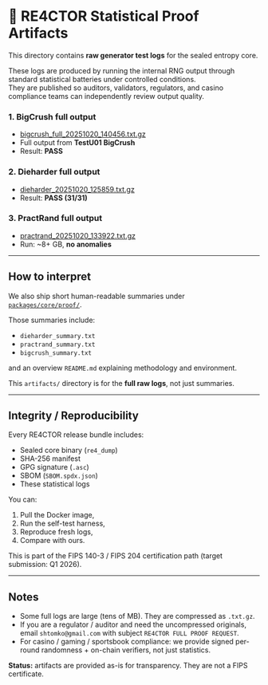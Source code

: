 # 📂 RE4CTOR Statistical Proof Artifacts

This directory contains **raw generator test logs** for the sealed entropy core.

These logs are produced by running the internal RNG output through standard statistical batteries under controlled conditions.  
They are published so auditors, validators, regulators, and casino compliance teams can independently review output quality.

### 1. BigCrush full output
- [bigcrush_full_20251020_140456.txt.gz](https://github.com/pipavlo82/re4ctor-core/blob/main/artifacts/bigcrush_full_20251020_140456.txt.gz)
- Full output from **TestU01 BigCrush**
- Result: **PASS**

### 2. Dieharder full output
- [dieharder_20251020_125859.txt.gz](https://github.com/pipavlo82/re4ctor-core/blob/main/artifacts/dieharder_20251020_125859.txt.gz)
- Result: **PASS (31/31)**

### 3. PractRand full output
- [practrand_20251020_133922.txt.gz](https://github.com/pipavlo82/re4ctor-core/blob/main/artifacts/practrand_20251020_133922.txt.gz)
- Run: ~8+ GB, **no anomalies**



---

## How to interpret

We also ship short human-readable summaries under  
[`packages/core/proof/`](../packages/core/proof/).

Those summaries include:
- `dieharder_summary.txt`
- `practrand_summary.txt`
- `bigcrush_summary.txt`

and an overview `README.md` explaining methodology and environment.

This `artifacts/` directory is for the **full raw logs**, not just summaries.

---

## Integrity / Reproducibility

Every RE4CTOR release bundle includes:
- Sealed core binary (`re4_dump`)
- SHA-256 manifest
- GPG signature (`.asc`)
- SBOM (`SBOM.spdx.json`)
- These statistical logs

You can:
1. Pull the Docker image,
2. Run the self-test harness,
3. Reproduce fresh logs,
4. Compare with ours.

This is part of the FIPS 140-3 / FIPS 204 certification path (target submission: Q1 2026).

---

## Notes

- Some full logs are large (tens of MB). They are compressed as `.txt.gz`.
- If you are a regulator / auditor and need the uncompressed originals, email `shtomko@gmail.com` with subject `RE4CTOR FULL PROOF REQUEST`.
- For casino / gaming / sportsbook compliance: we provide signed per-round randomness + on-chain verifiers, not just statistics.

**Status:** artifacts are provided as-is for transparency. They are not a FIPS certificate.

